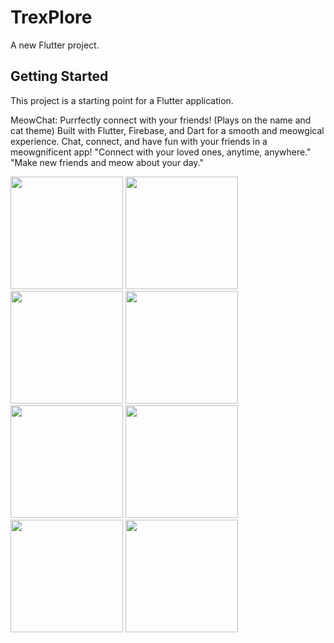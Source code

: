 # TrexPlore

A new Flutter project.

## Getting Started

This project is a starting point for a Flutter application.

MeowChat: Purrfectly connect with your friends! (Plays on the name and cat theme)
Built with Flutter, Firebase, and Dart for a smooth and meowgical experience. Chat, connect, and have fun with your friends in a meowgnificent app!
"Connect with your loved ones, anytime, anywhere."
"Make new friends and meow about your day."



<img src="https://github.com/1CaptainPeroxide/TrexPlore/assets/142601437/0ccc4e66-dabc-4243-ac97-710a24ac3e9f" width="180">
<img src="https://github.com/1CaptainPeroxide/TrexPlore/assets/142601437/1bbbb18e-a60a-4f66-8be1-21268f15c034" width="180">
<img src="https://github.com/1CaptainPeroxide/TrexPlore/assets/142601437/c115711a-f5c6-4008-9e92-65ef322ae620" width="180">
<img src="https://github.com/1CaptainPeroxide/TrexPlore/assets/142601437/87664313-305f-4560-890d-d28e99132db4" width="180">
<img src="https://github.com/1CaptainPeroxide/TrexPlore/assets/142601437/305a65de-bf5e-4d77-8af4-65ba492ef415" width="180">
<img src="https://github.com/1CaptainPeroxide/TrexPlore/assets/142601437/ff5f7a87-a629-4d58-aa45-b135ca71101b" width="180">
<img src="https://github.com/1CaptainPeroxide/TrexPlore/assets/142601437/097e30a8-e801-455a-b491-6fe1a35af60e" width="180">
<img src="https://github.com/1CaptainPeroxide/TrexPlore/assets/142601437/929fc3c0-1a16-4fdb-9e30-cddcf262ba7b" width="180">



